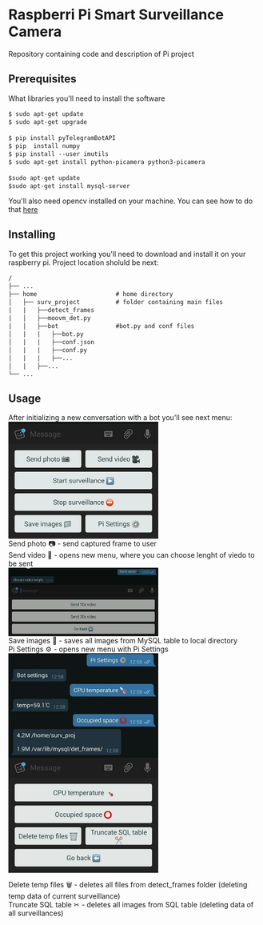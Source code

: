 # Raspberri Pi Smart Surveillance Camera
Repository containing code and description of Pi project

## Prerequisites

What libraries you'll need to install the software
```
$ sudo apt-get update
$ sudo apt-get upgrade

$ pip install pyTelegramBotAPI
$ pip  install numpy
$ pip install --user imutils
$ sudo apt-get install python-picamera python3-picamera

$sudo apt-get update
$sudo apt-get install mysql-server

```
You'll also need opencv installed on your machine. You can see how to do that [here](https://www.pyimagesearch.com/2017/09/04/raspbian-stretch-install-opencv-3-python-on-your-raspberry-pi/)

## Installing
To get this project working you'll need to download and install it on your raspberry pi. Project location sholuld be next:
```
/
├── ...
├── home                      # home directory
│   ├── surv_project          # folder containing main files
|   |   ├──detect_frames
|   │   ├──moovm_det.py 
|   │   ├──bot                #bot.py and conf files
│   |   |   ├──bot.py
│   |   |   ├──conf.json
│   |   |   ├──conf.py
│   |   |   ├──...
│   |   ├──...
└── ...
```
## Usage
After initializing a new conversation with a bot you'll see next menu:
<img align="center" src="https://github.com/Vivikar/raspberry-pi-surv_proj/blob/master/readme_data/main_menu.jpg" width="300">  
Send photo 📷 - send captured frame to user  
Send video 🎥 - opens new menu, where you can choose lenght of viedo to be sent    
<img align="center" src="https://github.com/Vivikar/raspberry-pi-surv_proj/blob/master/readme_data/photo_2018-09-07_17-34-44.jpg" width="300">  
Save images 📁 - saves all images from MySQL table to local directory  
Pi Settings ⚙ - opens new menu with Pi Settings    
<img align="center" src="https://github.com/Vivikar/raspberry-pi-surv_proj/blob/master/readme_data/photo_2018-09-07_17-18-08.jpg" width="300">  

Delete temp files 🗑 - deletes all files from detect_frames folder (deleting temp data of current surveillance)  
Truncate SQL table ✂ - deletes all images from SQL table (deleting data of all surveillances)
